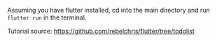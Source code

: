 Assuming you have flutter installed, cd into the main directory and run ```flutter run``` in the terminal. 

Tutorial source: 
https://github.com/rebelchris/flutter/tree/todolist
